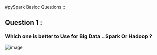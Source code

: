 #pySpark Basicc Questions ::

## Question 1 :
### Which one is better to Use for Big Data .. Spark Or Hadoop ?

![image](https://user-images.githubusercontent.com/28429565/227705976-22133203-0744-485c-9942-08b36f8cd66c.png)


